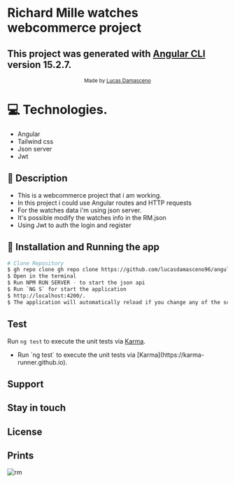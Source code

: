 # Richard Mille watches webcommerce project

This project was generated with [Angular CLI](https://github.com/angular/angular-cli) version 15.2.7.
-------------------------------------------------------------------------------------------


<div align="center">
  <sub> Made by
    <a href="https://github.com/lucasdamasceno96"> Lucas Damasceno </a> 
  </sub>
</div>


# 💻 Technologies.

* Angular 
* Tailwind css
* Json server 
* Jwt

## 🚀 Description 


* This is a webcommerce project that i am working.
* In this project i could use Angular routes and HTTP requests
* For the watches data i'm using json server.
* It's possible modify the watches info in the RM.json
* Using Jwt to auth the login and register

## 🚧 Installation and  Running the app 

```bash
# Clone Repository
$ gh repo clone gh repo clone https://github.com/lucasdamasceno96/angular-webcommerce-rm.git
$ Open in the terminal 
$ Run NPM RUN SERVER - to start the json api
$ Run `NG S` for start the application
$ http://localhost:4200/.
$ The application will automatically reload if you change any of the source files.
 ```
## Test
Run `ng test` to execute the unit tests via [Karma](https://karma-runner.github.io).
<ul>
  <li>Run `ng test` to execute the unit tests via [Karma](https://karma-runner.github.io). </li> 
 </ul>
 
## Support


## Stay in touch


## License



## Prints
![rm](https://github.com/lucasdamasceno96/angular-webcommerce-rm/assets/105467049/2726983c-92a8-4619-90eb-f09c5f52af40)



